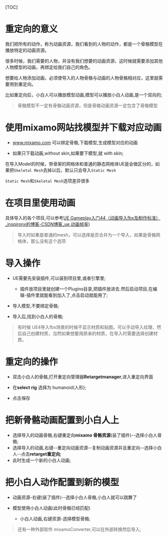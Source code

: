 [TOC]

# 重定向的意义

我们把所有的动作，称为动画资源，我们看到的人物的动作，都是一个骨骼模型在播放特定的动画资源。

很多时候，我们需要的人物，并没有我们想要的动画资源，这时候就需要添加其他人物模型的动画，再绑定给我们自己的角色。

想要给人物添加动画，必须使导入的人物骨骼与动画的人物骨骼相对应，这里就需要用到重定向。

比如重定向后，小白人可以播放模型动画,模型可以播放小白人动画,是一个双向的;

> 骨骼模型不一定有骨骼动画资源，但是骨骼动画资源一定包含了骨骼模型



# 使用mixamo网站找模型并下载对应动画

- www.mixamo.com 可以绑定骨骼,下载模型,生成模型对应的动画

- 如果只下载动画,without skin,如果要下模型,就 with skin;

在导入Model的时候，带骨架的网格体和普通的静态网格体UE是会做区分的，如果把`Skeletal Mesh`去掉以后，默认只会导入`Static Mesh`

`Static Mesh`和`Skeletal Mesh`选项差异很多



# 在项目里使用动画

具体导入的各个项目,可以参考[UE Gameplay入门44（动画导入fbx及制作标准）_inspironx的博客-CSDN博客_ue 动画帧率](https://blog.csdn.net/unity3d_xyz/article/details/122924941))

> 导入时如果是普通的mesh，可以选择是否合并为一个导入，如果是骨骼网格体，那么没有这个选项



# 导入操作

- UE需要先安装插件,可以装到项目里,或者引擎里;

  - 插件放项目里就创建一个Plugins目录,把插件放进去.然后启动项目,在编辑-插件里就能看到加入了,点击启动就能用了;

- 导入模型,不要绑定骨骼;

- 导入后,找到小白人的骨骼;

> 有时候 UE4导入fbx场景的时候不显示材质和贴图，可以手动导入纹理，然后自己创建材质，当然如果想要用原来的材质，在导入时需要选择创建材质。

# 重定向的操作

- 双击小白人的骨骼,打开重定向管理器**Retargetmanager**,进入重定向界面

- 在**select rig** 选择为  humanoid(人形);

- 点击保存



# 把新骨骼动画配置到小白人上

- 选择导入的动画骨骼,右键重定向**mixamo 骨骼资源**(装了插件)--选择小白人骨骼;
- 选择导入的动画,右键--重定向动画资源--复制动画资源并且重定向--选择小白人--点击**retarget重定向**;
- 此时生成一个新的小白人动画;



# 把小白人动作配置到新的模型

- 动画资源-右键(装了插件)--选择小白人骨骼,小白人就可以跳舞了

- 模型使用小白人动画(此时骨骼已经匹配)

  - 小白人动画,右键资源-选择模型骨骼;

> 还有一种外部软件  mixamoConverter,可以在外部转换然后导入;